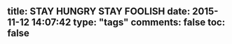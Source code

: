 title: STAY HUNGRY STAY FOOLISH
date: 2015-11-12 14:07:42
type: "tags"
comments: false
toc: false
---
